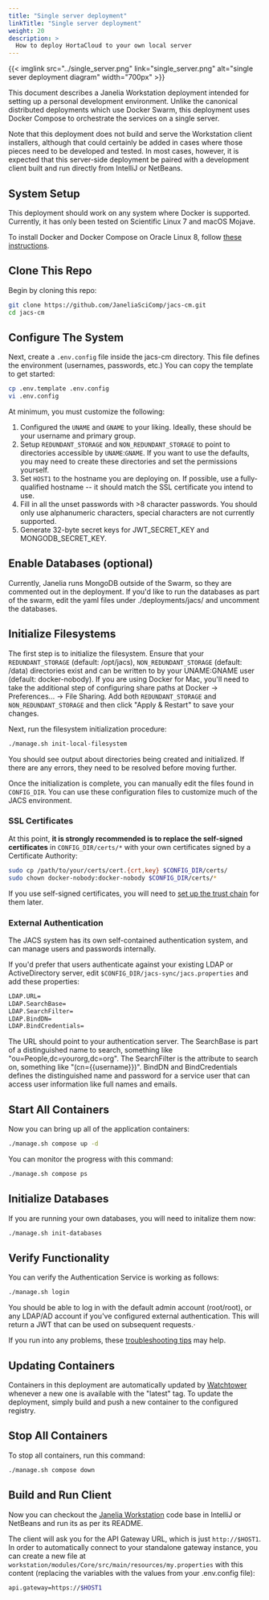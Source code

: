 ```yaml
---
title: "Single server deployment"
linkTitle: "Single server deployment"
weight: 20
description: >
  How to deploy HortaCloud to your own local server
---
```


<div class="pb-3">
{{< imglink src="../single_server.png" link="single_server.png" alt="single sever deployment diagram" width="700px" >}}
</div>

This document describes a Janelia Workstation deployment intended for setting up a personal development environment. Unlike the canonical distributed deployments which use Docker Swarm, this deployment uses Docker Compose to orchestrate the services on a single server.

Note that this deployment does not build and serve the Workstation client installers, although that could certainly be added in cases where those pieces need to be developed and tested. In most cases, however, it is expected that this server-side deployment be paired with a development client built and run directly from IntelliJ or NetBeans.

## System Setup

This deployment should work on any system where Docker is supported. Currently, it has only been tested on Scientific Linux 7 and macOS Mojave.

To install Docker and Docker Compose on Oracle Linux 8, follow [these instructions](../installingdocker).

## Clone This Repo

Begin by cloning this repo:

```bash
git clone https://github.com/JaneliaSciComp/jacs-cm.git
cd jacs-cm
```

## Configure The System

Next, create a `.env.config` file inside the jacs-cm directory. This file defines the environment (usernames, passwords, etc.) You can copy the template to get started:

```bash
cp .env.template .env.config
vi .env.config
```

At minimum, you must customize the following:

1. Configured the `UNAME` and `GNAME` to your liking. Ideally, these should be your username and primary group.
2. Setup `REDUNDANT_STORAGE` and `NON_REDUNDANT_STORAGE` to point to directories accessible by `UNAME`:`GNAME`. If you want to use the defaults, you may need to create these directories and set the permissions yourself.
3. Set `HOST1` to the hostname you are deploying on. If possible, use a fully-qualified hostname -- it should match the SSL certificate you intend to use.
4. Fill in all the unset passwords with >8 character passwords. You should only use alphanumeric characters, special characters are not currently supported.
5. Generate 32-byte secret keys for JWT_SECRET_KEY and MONGODB_SECRET_KEY.

## Enable Databases (optional)

Currently, Janelia runs MongoDB outside of the Swarm, so they are commented out in the deployment. If you'd like to run the databases as part of the swarm, edit the yaml files under ./deployments/jacs/ and uncomment the databases.

## Initialize Filesystems

The first step is to initialize the filesystem. Ensure that your `REDUNDANT_STORAGE` (default: /opt/jacs), `NON_REDUNDANT_STORAGE` (default: /data) directories exist and can be written to by your UNAME:GNAME user (default: docker-nobody).
If you are using Docker for Mac, you'll need to take the additional step of configuring share paths at Docker -> Preferences... -> File Sharing. Add both `REDUNDANT_STORAGE` and `NON_REDUNDANT_STORAGE` and then click "Apply & Restart" to save your changes.

Next, run the filesystem initialization procedure:

```bash
./manage.sh init-local-filesystem
```

You should see output about directories being created and initialized. If there are any errors, they need to be resolved before moving further.

Once the initialization is complete, you can manually edit the files found in `CONFIG_DIR`. You can use these configuration files to customize much of the JACS environment.

### SSL Certificates

At this point, **it is strongly recommended is to replace the self-signed certificates** in `CONFIG_DIR/certs/*` with your own certificates signed by a Certificate Authority:

```bash
sudo cp /path/to/your/certs/cert.{crt,key} $CONFIG_DIR/certs/
sudo chown docker-nobody:docker-nobody $CONFIG_DIR/certs/*
```

If you use self-signed certificates, you will need to [set up the trust chain](../selfsignedcerts) for them later.

### External Authentication

The JACS system has its own self-contained authentication system, and can manage users and passwords internally.

If you'd prefer that users authenticate against your existing LDAP or ActiveDirectory server, edit `$CONFIG_DIR/jacs-sync/jacs.properties` and add these properties:

```bash
LDAP.URL=
LDAP.SearchBase=
LDAP.SearchFilter=
LDAP.BindDN=
LDAP.BindCredentials=
```

The URL should point to your authentication server. The SearchBase is part of a distinguished name to search, something like "ou=People,dc=yourorg,dc=org". The SearchFilter is the attribute to search on, something like "(cn={{username}})". BindDN and BindCredentials defines the distinguished name and password for a service user that can access user information like full names and emails.

## Start All Containers

Now you can bring up all of the application containers:

```bash
./manage.sh compose up -d
```

You can monitor the progress with this command:

```bash
./manage.sh compose ps
```

## Initialize Databases

If you are running your own databases, you will need to initalize them now:

```bash
./manage.sh init-databases
```

## Verify Functionality

You can verify the Authentication Service is working as follows:

```bash
./manage.sh login
```

You should be able to log in with the default admin account (root/root), or any LDAP/AD account if you've configured external authentication. This will return a JWT that can be used on subsequent requests.·

If you run into any problems, these [troubleshooting tips](../troubleshooting) may help.

## Updating Containers

Containers in this deployment are automatically updated by [Watchtower](https://github.com/containrrr/watchtower) whenever a new one is available with the "latest" tag. To update the deployment, simply build and push a new container to the configured registry.

## Stop All Containers

To stop all containers, run this command:

```bash
./manage.sh compose down
```

## Build and Run Client

Now you can checkout the [Janelia Workstation](https://github.com/JaneliaSciComp/workstation) code base in IntelliJ or NetBeans and run its as per its README.

The client will ask you for the API Gateway URL, which is just `http://$HOST1`. In order to automatically connect to your standalone gateway instance, you can create a new file at `workstation/modules/Core/src/main/resources/my.properties` with this content (replacing the variables with the values from your .env.config file):

```bash
api.gateway=https://$HOST1
```
